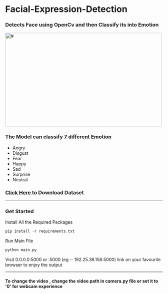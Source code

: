 # Facial-Expression-Detection

### Detects Face using OpenCv and then Classify its into Emotion

<img src = "./videos/Working_Demo_GIF.gif" width = 500px height=300px alt = "#"/>

### The Model can classify 7 different Emotion

* Angry
* Disgust
* Fear
* Happy
* Sad
* Surprise
* Neutral

### <a href="https://drive.google.com/drive/folders/1_Qv_PYkIiSn5X5m6d2ESBMr6FVFxYc4o?usp=sharing">Click Here </a> to Download Dataset
<hr>

### Get Started 
Install All the Required Packages
```python
pip install -r requirements.txt 
```
Run Main File
```python
python main.py
```
Visit 0.0.0.0:5000 or <ip address>:5000 (eg :- 192.25.36.156:5000) link on your favourite browser to enjoy the output

<hr>

#### To change the video , change the video path in camera.py file or set it to '0' for webcam experience 

